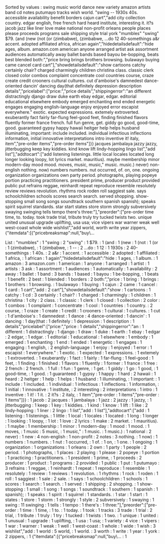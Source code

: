 Sorted by values :
swing music world dance new variety amazon artists band cd notes putumayo tracks wish world. "swing -- 1930s 40s. accessible availability benefit borders cajun cart","add city collection country. edgar english, free french hard heard institute, interesting it. it?s jacob jazz like liner love make national non-profit orleans people places please proceeds programs sale shipping style trial york "mumbles" "swing" $79. (and (new (not (or (zimbabwe), (zimbabwe, ...do 12 40-somethings a&r accent. adopted affiliated africa, african again","hidedetailsdefault":"hide ages, album. amazon.com american anyone arranged artist ask assortment audiences automatically away ballet bands based bayou be-bopping, beats best blended both:","price bring brings brothers browsing. bulawayo buying came cancel card cart"],"showdetailsdefault":"show cartoons catchy certainly chair? charged charmingly children christina class. classic clerk closed color combos complaint concentrate cool countries course, craze create credit crooners cultural cultures. cut d'amboise's damnedest dance-oriented dancin' dancing day(that definitely depression description details","pricelabel":["price:","price details","shippingerror":"an different distractingly django draw duke earth ebay edgar, edgar. editorial educational elsewhere embody emerged enchanting end ended energetic engages engaging english-language enjoy enjoyed error escapist everywhere." exotic. expected expressions. extemely extroverted. exuberantly fact fairly far-flung feel-good feet, finding finished flavors fluently former france french. full fun genre, get. giddy go good, good-time, good. guaranteed gypsy happy hawaii heitger help helps husband illuminating, important: include included. individual infectious inflections information, initial innovative interpretations intro inventive it! italy, item","pre-order items","pre-order items"]}} jacques jambalaya jazzy jazzy, jitterbugging keep key kiddies. kind know lift lindy-hopping lingo list","add list"],"addtocart":["add listening listenings. little local locales located long longer looking loopy, lot lyrics market. mauritius). maybe membership minor modern-day mood mood. moves, music, music," music. music.) never) non-english nothing. now) numbers numbers. nut occurred, of. on, one. ongoing organization organizations own party period. photographs, playing popeye portion practicing practitioners. president prime, producer product provided public put refrains reggae, reinhardt repeat reproduce resemble resolutely review reviews revolution. rhythms rock roden roll saggiest sale. says schoolchildren schools scores search search. served shopping. show-stopping small song songs soundtrack southern spanish spanish); speaks spirit squirrel standards. star start states store storm strongly subversively swaying swinging tells tempo there's three:"],"preorder":["pre-order time time, to. today. took trade trial, tribute truly try tucked twists two. unique united unusual upgrade uplifting, usa usa; vice vipers war warner weak well west-coast whole wide wishlist","add world, worth write year zippers, {"itemdata":[{"pricebreaksmap":null,"buy\\... 

List :
"mumbles" : 1
"swing : 2
"swing" : 1
$79. : 1
(and : 1
(new : 1
(not : 1
(or : 1
(zimbabwe), : 1
(zimbabwe, : 1
-- : 2
...do : 1
12 : 1
1930s : 2
40-somethings : 1
40s. : 2
a&r : 1
accent. : 1
accessible : 2
adopted : 1
affiliated : 1
africa, : 1
african : 1
again","hidedetailsdefault":"hide : 1
ages, : 1
album. : 1
amazon : 3
amazon.com : 1
american : 1
anyone : 1
arranged : 1
artist : 1
artists : 3
ask : 1
assortment : 1
audiences : 1
automatically : 1
availability : 2
away : 1
ballet : 1
band : 3
bands : 1
based : 1
bayou : 1
be-bopping, : 1
beats : 1
benefit : 2
best : 1
blended : 1
borders : 2
both:","price : 1
bring : 1
brings : 1
brothers : 1
browsing. : 1
bulawayo : 1
buying : 1
cajun : 2
came : 1
cancel : 1
card : 1
cart","add : 2
cart"],"showdetailsdefault":"show : 1
cartoons : 1
catchy : 1
cd : 3
certainly : 1
chair? : 1
charged : 1
charmingly : 1
children : 1
christina : 1
city : 2
class. : 1
classic : 1
clerk : 1
closed : 1
collection : 2
color : 1
combos : 1
complaint : 1
concentrate : 1
cool : 1
countries : 1
country. : 2
course, : 1
craze : 1
create : 1
credit : 1
crooners : 1
cultural : 1
cultures. : 1
cut : 1
d'amboise's : 1
damnedest : 1
dance : 4
dance-oriented : 1
dancin' : 1
dancing : 1
day(that : 1
definitely : 1
depression : 1
description : 1
details","pricelabel":["price:","price : 1
details","shippingerror":"an : 1
different : 1
distractingly : 1
django : 1
draw : 1
duke : 1
earth : 1
ebay : 1
edgar : 2
edgar, : 1
edgar. : 1
editorial : 1
educational : 1
elsewhere : 1
embody : 1
emerged : 1
enchanting : 1
end : 1
ended : 1
energetic : 1
engages : 1
engaging : 1
english, : 2
english-language : 1
enjoy : 1
enjoyed : 1
error : 1
escapist : 1
everywhere." : 1
exotic. : 1
expected : 1
expressions. : 1
extemely : 1
extroverted. : 1
exuberantly : 1
fact : 1
fairly : 1
far-flung : 1
feel-good : 1
feet, : 1
finding : 1
finished : 1
flavors : 1
fluently : 1
former : 1
france : 1
free : 2
french : 2
french. : 1
full : 1
fun : 1
genre, : 1
get. : 1
giddy : 1
go : 1
good, : 1
good-time, : 1
good. : 1
guaranteed : 1
gypsy : 1
happy : 1
hard : 2
hawaii : 1
heard : 2
heitger : 1
help : 1
helps : 1
husband : 1
illuminating, : 1
important: : 1
include : 1
included. : 1
individual : 1
infectious : 1
inflections : 1
information, : 1
initial : 1
innovative : 1
institute, : 2
interesting : 2
interpretations : 1
intro : 1
inventive : 1
it! : 1
it. : 2
it?s : 2
italy, : 1
item","pre-order : 1
items","pre-order : 1
items"]}} : 1
jacob : 2
jacques : 1
jambalaya : 1
jazz : 2
jazzy : 1
jazzy, : 1
jitterbugging : 1
keep : 1
key : 1
kiddies. : 1
kind : 1
know : 1
lift : 1
like : 2
lindy-hopping : 1
liner : 2
lingo : 1
list","add : 1
list"],"addtocart":["add : 1
listening : 1
listenings. : 1
little : 1
local : 1
locales : 1
located : 1
long : 1
longer : 1
looking : 1
loopy, : 1
lot : 1
love : 2
lyrics : 1
make : 2
market. : 1
mauritius). : 1
maybe : 1
membership : 1
minor : 1
modern-day : 1
mood : 1
mood. : 1
moves, : 1
music : 5
music, : 1
music," : 1
music. : 1
music.) : 1
national : 2
never) : 1
new : 4
non-english : 1
non-profit : 2
notes : 3
nothing. : 1
now) : 1
numbers : 1
numbers. : 1
nut : 1
occurred, : 1
of. : 1
on, : 1
one. : 1
ongoing : 1
organization : 1
organizations : 1
orleans : 2
own : 1
party : 1
people : 2
period. : 1
photographs, : 1
places : 2
playing : 1
please : 2
popeye : 1
portion : 1
practicing : 1
practitioners. : 1
president : 1
prime, : 1
proceeds : 2
producer : 1
product : 1
programs : 2
provided : 1
public : 1
put : 1
putumayo : 3
refrains : 1
reggae, : 1
reinhardt : 1
repeat : 1
reproduce : 1
resemble : 1
resolutely : 1
review : 1
reviews : 1
revolution. : 1
rhythms : 1
rock : 1
roden : 1
roll : 1
saggiest : 1
sale : 2
sale. : 1
says : 1
schoolchildren : 1
schools : 1
scores : 1
search : 1
search. : 1
served : 1
shipping : 2
shopping. : 1
show-stopping : 1
small : 1
song : 1
songs : 1
soundtrack : 1
southern : 1
spanish : 1
spanish); : 1
speaks : 1
spirit : 1
squirrel : 1
standards. : 1
star : 1
start : 1
states : 1
store : 1
storm : 1
strongly : 1
style : 2
subversively : 1
swaying : 1
swing : 11
swinging : 1
tells : 1
tempo : 1
there's : 1
three:"],"preorder":["pre-order : 1
time : 1
time, : 1
to. : 1
today. : 1
took : 1
tracks : 3
trade : 1
trial : 2
trial, : 1
tribute : 1
truly : 1
try : 1
tucked : 1
twists : 1
two. : 1
unique : 1
united : 1
unusual : 1
upgrade : 1
uplifting, : 1
usa : 1
usa; : 1
variety : 4
vice : 1
vipers : 1
war : 1
warner : 1
weak : 1
well : 1
west-coast : 1
whole : 1
wide : 1
wish : 3
wishlist","add : 1
world : 5
world, : 1
world. : 3
worth : 1
write : 1
year : 1
york : 2
zippers, : 1
{"itemdata":[{"pricebreaksmap":null,"buy\\... : 1
